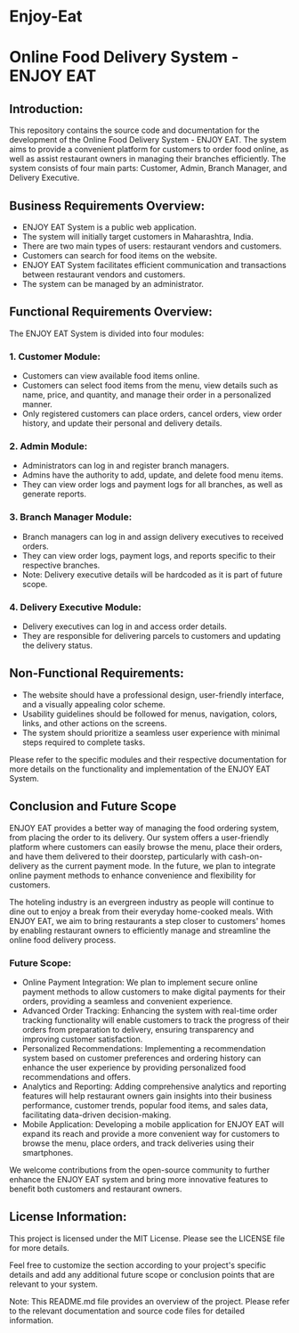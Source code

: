# Enjoy-Eat
# Online Food Delivery System - ENJOY EAT

## Introduction:
This repository contains the source code and documentation for the development of the Online Food Delivery System - ENJOY EAT. The system aims to provide a convenient platform for customers to order food online, as well as assist restaurant owners in managing their branches efficiently. The system consists of four main parts: Customer, Admin, Branch Manager, and Delivery Executive.

## Business Requirements Overview:
- ENJOY EAT System is a public web application.
- The system will initially target customers in Maharashtra, India.
- There are two main types of users: restaurant vendors and customers.
- Customers can search for food items on the website.
- ENJOY EAT System facilitates efficient communication and transactions between restaurant vendors and customers.
- The system can be managed by an administrator.

## Functional Requirements Overview:
The ENJOY EAT System is divided into four modules:

### 1. Customer Module:
- Customers can view available food items online.
- Customers can select food items from the menu, view details such as name, price, and quantity, and manage their order in a personalized manner.
- Only registered customers can place orders, cancel orders, view order history, and update their personal and delivery details.

### 2. Admin Module:
- Administrators can log in and register branch managers.
- Admins have the authority to add, update, and delete food menu items.
- They can view order logs and payment logs for all branches, as well as generate reports.

### 3. Branch Manager Module:
- Branch managers can log in and assign delivery executives to received orders.
- They can view order logs, payment logs, and reports specific to their respective branches.
- Note: Delivery executive details will be hardcoded as it is part of future scope.

### 4. Delivery Executive Module:
- Delivery executives can log in and access order details.
- They are responsible for delivering parcels to customers and updating the delivery status.

## Non-Functional Requirements:
- The website should have a professional design, user-friendly interface, and a visually appealing color scheme.
- Usability guidelines should be followed for menus, navigation, colors, links, and other actions on the screens.
- The system should prioritize a seamless user experience with minimal steps required to complete tasks.

Please refer to the specific modules and their respective documentation for more details on the functionality and implementation of the ENJOY EAT System.


## Conclusion and Future Scope

ENJOY EAT provides a better way of managing the food ordering system, from placing the order to its delivery. Our system offers a user-friendly platform where customers can easily browse the menu, place their orders, and have them delivered to their doorstep, particularly with cash-on-delivery as the current payment mode. In the future, we plan to integrate online payment methods to enhance convenience and flexibility for customers.

The hoteling industry is an evergreen industry as people will continue to dine out to enjoy a break from their everyday home-cooked meals. With ENJOY EAT, we aim to bring restaurants a step closer to customers' homes by enabling restaurant owners to efficiently manage and streamline the online food delivery process.

### Future Scope:
- Online Payment Integration: We plan to implement secure online payment methods to allow customers to make digital payments for their orders, providing a seamless and convenient experience.
- Advanced Order Tracking: Enhancing the system with real-time order tracking functionality will enable customers to track the progress of their orders from preparation to delivery, ensuring transparency and improving customer satisfaction.
- Personalized Recommendations: Implementing a recommendation system based on customer preferences and ordering history can enhance the user experience by providing personalized food recommendations and offers.
- Analytics and Reporting: Adding comprehensive analytics and reporting features will help restaurant owners gain insights into their business performance, customer trends, popular food items, and sales data, facilitating data-driven decision-making.
- Mobile Application: Developing a mobile application for ENJOY EAT will expand its reach and provide a more convenient way for customers to browse the menu, place orders, and track deliveries using their smartphones.

We welcome contributions from the open-source community to further enhance the ENJOY EAT system and bring more innovative features to benefit both customers and restaurant owners.

## License Information:
This project is licensed under the MIT License. Please see the LICENSE file for more details.

Feel free to customize the section according to your project's specific details and add any additional future scope or conclusion points that are relevant to your system.

Note: This README.md file provides an overview of the project. Please refer to the relevant documentation and source code files for detailed information.
